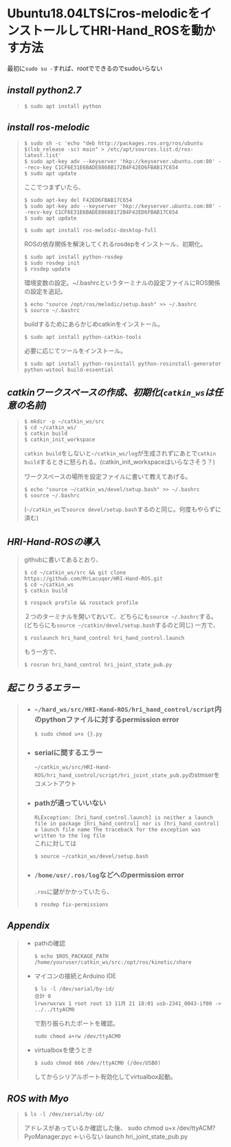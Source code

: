# Ubuntu18.04LTSにros-melodicをインストールしてHRI-Hand_ROSを動かす方法

最初に`sudo su -`すれば、rootでできるのでsudoいらない

## ***install python2.7***
> ```
> $ sudo apt install python
> ```
## ***install ros-melodic***
> ```
> $ sudo sh -c 'echo "deb http://packages.ros.org/ros/ubuntu $(lsb_release -sc) main" > /etc/apt/sources.list.d/ros-latest.list'
> $ sudo apt-key adv --keyserver 'hkp://keyserver.ubuntu.com:80' --recv-key C1CF6E31E6BADE8868B172B4F42ED6FBAB17C654
> $ sudo apt update
> ```
> ここでつまずいたら、
> ```
> $ sudo apt-key del F42ED6FBAB17C654
> $ sudo apt-key adv --keyserver 'hkp://keyserver.ubuntu.com:80' --recv-key C1CF6E31E6BADE8868B172B4F42ED6FBAB17C654
> $ sudo apt update
> ```
> ```
> $ sudo apt install ros-melodic-desktop-full
> ```
> ROSの依存関係を解決してくれるrosdepをインストール、初期化。
> ```
> $ sudo apt install python-rosdep
> $ sudo rosdep init
> $ rosdep update
> ```
> 環境変数の設定。~/.bashrcというターミナルの設定ファイルにROS関係の設定を追記。
> ```
> $ echo "source /opt/ros/melodic/setup.bash" >> ~/.bashrc
> $ source ~/.bashrc
> ```
> buildするためにあらかじめcatkinをインストール。
> ```
> $ sudo apt install python-catkin-tools
> ```
> 必要に応じてツールをインストール。
> ```
> $ sudo apt install python-rosinstall python-rosinstall-generator python-wstool build-essential
> ```
## ***catkinワークスペースの作成、初期化(`catkin_ws`は任意の名前)***
> ```
> $ mkdir -p ~/catkin_ws/src
> $ cd ~/catkin_ws/
> $ catkin build
> $ catkin_init_workspace
> ```
> `catkin build`をしないと`~/catkin_ws/log`が生成されずにあとで`catkin build`するときに怒られる。(catkin_init_workspaceはいらなさそう？)
> 
> ワークスペースの場所を設定ファイルに書いて教えてあげる。
> ```
> $ echo "source ~/catkin_ws/devel/setup.bash" >> ~/.bashrc
> $ source ~/.bashrc
> ```
> (`~/catkin_ws`で`source devel/setup.bash`するのと同じ。何度もやらずに済む)

## ***HRI-Hand-ROSの導入***
> githubに書いてあるとおり、
> ```
> $ cd ~/catkin_ws/src && git clone https://github.com/MrLacuqer/HRI-Hand-ROS.git
> $ cd ~/catkin_ws
> $ catkin build
> ```
> ```
> $ rospack profile && rosstack profile
> ```
> ２つのターミナルを開いておいて、どちらにも`source ~/.bashrc`する。(どちらにも`source ~/catkin/devel/setup.bash`するのと同じ)
> 一方で、
> ```
> $ roslaunch hri_hand_control hri_hand_control.launch
> ```
> もう一方で、
> ```
> $ rosrun hri_hand_control hri_joint_state_pub.py
> ```

## ***起こりうるエラー***
> - ### `~/hard_ws/src/HRI-Hand-ROS/hri_hand_control/script`内のpythonファイルに対するpermission error
>     ```
>     $ sudo chmod u+x {}.py
>     ```
> - ### serialに関するエラー
>     `~/catkin_ws/src/HRI-Hand-ROS/hri_hand_control/script/hri_joint_state_pub.py`のstmserをコメントアウト
> 
> - ### pathが通っていいない
>     `RLException: [hri_hand_control.launch] is neither a launch file in package [hri_hand_control] nor is [hri_hand_control] a launch file name
The traceback for the exception was written to the log file` <br>
>     これに対しては
>     ```
>     $ source ~/catkin_ws/devel/setup.bash
>     ```
> - ### `/home/usr/.ros/log`などへのpermission error
>     `.ros`に鍵がかかっていたら、
>     ```
>     $ rosdep fix-permissions
>     ```

## ***Appendix***
> - pathの確認
>     ```
>     $ echo $ROS_PACKAGE_PATH
>     /home/youruser/catkin_ws/src:/opt/ros/kinetic/share
>     ```
> - マイコンの接続とArduino IDE
>    ```
>    $ ls -l /dev/serial/by-id/
>    合計 0
>    lrwxrwxrwx 1 root root 13 11月 21 18:01 usb-2341_0043-if00 -> ../../ttyACM0
>    ```
>    で割り振られたポートを確認。
>    ```
>    sudo chmod a+rw /dev/ttyACM0
>    ```
> - virtualboxを使うとき
>    ```
>    $ sudo chmod 666 /dev/ttyACM0 (/dev/USB0)
>    ```
>    してからシリアルポート有効化してvirtualbox起動。

## ***ROS with Myo***
>   ```
>   $ ls -l /dev/serial/by-id/
>   ```
>   アドレスがあっているか確認した後、
>   sudo chmod u+x /dev/ttyACM?
>   PyoManager.pyc <-いらない
>   launch
>   hri_joint_state_pub.py